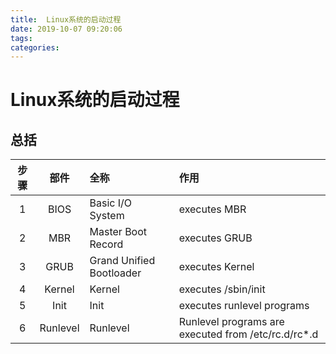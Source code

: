 ```yaml
---
title:  Linux系统的启动过程
date: 2019-10-07 09:20:06
tags: 
categories: 
---
```

# Linux系统的启动过程

## 总括

| 步骤 | 部件 | 全称 | 作用 |
|:---:|:---:|:---|:---|
| 1 | BIOS | Basic I/O System | executes MBR|
| 2 | MBR | Master Boot Record | executes GRUB|
| 3 | GRUB | Grand Unified Bootloader | executes Kernel|
| 4 | Kernel | Kernel | executes /sbin/init|
| 5 | Init | Init | executes runlevel programs|
| 6 | Runlevel | Runlevel | Runlevel programs are executed from /etc/rc.d/rc*.d|
